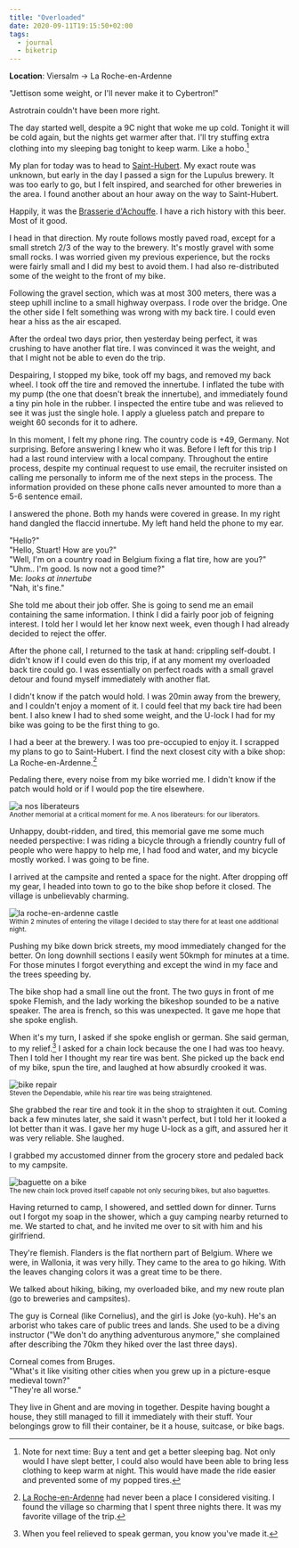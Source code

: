 ```yaml
---
title: "Overloaded"
date: 2020-09-11T19:15:50+02:00
tags:
  - journal
  - biketrip
---
```


**Location**: Viersalm -> La Roche-en-Ardenne

"Jettison some weight, or I'll never make it to Cybertron!"

Astrotrain couldn't have been more right.

The day started well, despite a 9C night that woke me up cold. Tonight it will
be cold again, but the nights get warmer after that. I'll try stuffing extra
clothing into my sleeping bag tonight to keep warm. Like a hobo.[^1]

My plan for today was to head to
[Saint-Hubert](https://goo.gl/maps/8nqAhSxQXtDZ2f6G6). My exact route was
unknown, but early in the day I passed a sign for the Lupulus brewery. It was
too early to go, but I felt inspired, and searched for other breweries in the
area. I found another about an hour away on the way to Saint-Hubert.

Happily, it was the [Brasserie
d'Achouffe](https://chouffe.com/en/brewery-achouffe/). I have a rich history
with this beer. Most of it good.

I head in that direction. My route follows mostly paved road, except for a
small stretch 2/3 of the way to the brewery. It's mostly gravel with some small
rocks. I was worried given my previous experience, but the rocks were fairly
small and I did my best to avoid them. I had also re-distributed some of the
weight to the front of my bike.

Following the gravel section, which was at most 300 meters, there was a steep
uphill incline to a small highway overpass. I rode over the bridge. One the
other side I felt something was wrong with my back tire. I could even hear a
hiss as the air escaped.

After the ordeal two days prior, then yesterday being perfect, it was crushing
to have another flat tire. I was convinced it was the weight, and that I might
not be able to even do the trip.

Despairing, I stopped my bike, took off my bags, and removed my back wheel. I
took off the tire and removed the innertube. I inflated the tube with my pump
(the one that doesn't break the innertube), and immediately found a tiny pin
hole in the rubber. I inspected the entire tube and was relieved to see it was
just the single hole. I apply a glueless patch and prepare to weight 60 seconds
for it to adhere.

In this moment, I felt my phone ring. The country code is +49, Germany. Not
surprising. Before answering I knew who it was. Before I left for this trip I
had a last round interview with a local company. Throughout the entire process,
despite my continual request to use email, the recruiter insisted on calling me
personally to inform me of the next steps in the process. The information
provided on these phone calls never amounted to more than a 5-6 sentence email.

I answered the phone. Both my hands were covered in grease. In my right hand
dangled the flaccid innertube. My left hand held the phone to my ear.

"Hello?"<br>
"Hello, Stuart! How are you?"<br>
"Well, I'm on a country road in Belgium fixing a flat tire, how are you?"<br>
"Uhm.. I'm good. Is now not a good time?"<br>
Me: *looks at innertube*<br>
"Nah, it's fine."

She told me about their job offer. She is going to send me an email containing
the same information. I think I did a fairly poor job of feigning interest. I
told her I would let her know next week, even though I had already decided to
reject the offer.

After the phone call, I returned to the task at hand: crippling self-doubt. I
didn't know if I could even do this trip, if at any moment my overloaded back
tire could go. I was essentially on perfect roads with a small gravel detour
and found myself immediately with another flat.

I didn't know if the patch would hold. I was 20min away from the brewery, and I
couldn't enjoy a moment of it. I could feel that my back tire had been bent. I
also knew I had to shed some weight, and the U-lock I had for my bike was going
to be the first thing to go.

I had a beer at the brewery. I was too pre-occupied to enjoy it. I scrapped my
plans to go to Saint-Hubert. I find the next closest city with a bike shop: La
Roche-en-Ardenne.[^2]

Pedaling there, every noise from my bike worried me. I didn't know if the patch
would hold or if I would pop the tire elsewhere.

<img style="max-width: 100%; width: auto; height: auto;" src="/images/nos_liberateurs.jpg" alt="a nos liberateurs">
<figcaption><small>Another memorial at a critical moment for me. A nos liberateurs: for our liberators.</small></figcaption>

Unhappy, doubt-ridden, and tired, this memorial gave me some much needed
perspective: I was riding a bicycle through a friendly country full of people
who were happy to help me, I had food and water, and my bicycle mostly worked.
I was going to be fine.

I arrived at the campsite and rented a space for the night. After dropping off
my gear, I headed into town to go to the bike shop before it closed. The
village is unbelievably charming.

<img style="max-width: 100%; width: auto; height: auto;" src="/images/roche_castle.jpg" alt="la roche-en-ardenne castle">
<figcaption><small>Within 2 minutes of entering the village I decided to stay there for at least one additional night.</small></figcaption>

Pushing my bike down brick streets, my mood immediately changed for the better.
On long downhill sections I easily went 50kmph for minutes at a time. For those
minutes I forgot everything and except the wind in my face and the trees
speeding by.

The bike shop had a small line out the front. The two guys in front of me spoke
Flemish, and the lady working the bikeshop sounded to be a native speaker. The
area is french, so this was unexpected. It gave me hope that she spoke english.

When it's my turn, I asked if she spoke english or german. She said german, to
my relief.[^3] I asked for a chain lock because the one I had was too heavy.
Then I told her I thought my rear tire was bent. She picked up the back end of
my bike, spun the tire, and laughed at how absurdly crooked it was.

<img style="max-width: 100%; width: auto; height: auto;" src="/images/la_roche_bike.jpg" alt="bike repair">
<figcaption><small>Steven the Dependable, while his rear tire was being straightened.</small></figcaption>

She grabbed the rear tire and took it in the shop to straighten it out. Coming
back a few minutes later, she said it wasn't perfect, but I told her it looked
a lot better than it was. I gave her my huge U-lock as a gift, and assured her
it was very reliable. She laughed.

I grabbed my accustomed dinner from the grocery store and pedaled back to my campsite.

<img style="max-width: 100%; width: auto; height: auto;" src="/images/la_roche_bike_baguette.jpg" alt="baguette on a bike">
<figcaption><small>The new chain lock proved itself capable not only securing bikes, but also baguettes.</small></figcaption>

Having returned to camp, I showered, and settled down for dinner. Turns out I
forgot my soap in the shower, which a guy camping nearby returned to me. We
started to chat, and he invited me over to sit with him and his girlfriend.

They're flemish. Flanders is the flat northern part of Belgium. Where we were,
in Wallonia, it was very hilly. They came to the area to go hiking. With the
leaves changing colors it was a great time to be there.

We talked about hiking, biking, my overloaded bike, and my new route plan (go
to breweries and campsites).

The guy is Corneal (like Cornelius), and the girl is Joke (yo-kuh). He's an
arborist who takes care of public trees and lands. She used to be a diving
instructor ("We don't do anything adventurous anymore," she complained after
describing the 70km they hiked over the last three days).

Corneal comes from Bruges.<br>
"What's it like visiting other cities when you grew up in a picture-esque medieval town?"<br>
"They're all worse."

They live in Ghent and are moving in together. Despite having bought a house,
they still managed to fill it immediately with their stuff. Your belongings
grow to fill their container, be it a house, suitcase, or bike bags.

[^1]: Note for next time: Buy a tent and get a better sleeping bag. Not only
  would I have slept better, I could also would have been able to bring less
  clothing to keep warm at night. This would have made the ride easier and
  prevented some of my popped tires.

[^2]: [La Roche-en-Ardenne](https://en.wikipedia.org/wiki/La_Roche-en-Ardenne)
  had never been a place I considered visiting. I found the village so charming
  that I spent three nights there. It was my favorite village of the trip.

[^3]: When you feel relieved to speak german, you know you've made it.
